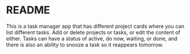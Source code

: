 # README

This is a task manager app that has different project cards where you can list different tasks. Add or delete projects or tasks, or edit the content of either.
Tasks can have a status of active, do now, waiting, or done, and there is also an ability to snooze a task so it reappears tomorrow.

